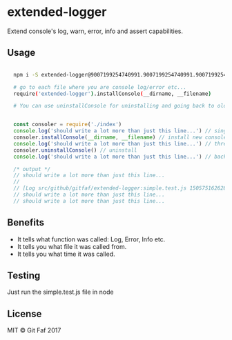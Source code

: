 # extended-logger

Extend console's log, warn, error, info and assert capabilities.

## Usage

```bash

  npm i -S extended-logger@9007199254740991.9007199254740991.9007199254740988

  # go to each file where you are console log/error etc...
  require('extended-logger').installConsole(__dirname, __filename)

  # You can use uninstallConsole for uninstalling and going back to older console functions

```

```javascript

  const consoler = require('./index')
  console.log('should write a lot more than just this line...') // single line
  consoler.installConsole(__dirname, __filename) // install new console functions
  console.log('should write a lot more than just this line...') // three lines: empty, fancy log, actual message
  consoler.uninstallConsole() // uninstall
  console.log('should write a lot more than just this line...') // back to boring

  /* output */
  // should write a lot more than just this line...
  //
  // [Log src/github/gitfaf/extended-logger:simple.test.js 1505751626284]
  // should write a lot more than just this line...
  // should write a lot more than just this line...

```

## Benefits

- It tells what function was called: Log, Error, Info etc.
- It tells you what file it was called from.
- It tells you what time it was called.

## Testing

Just run the simple.test.js file in node

## License

MIT &copy; Git Faf 2017
